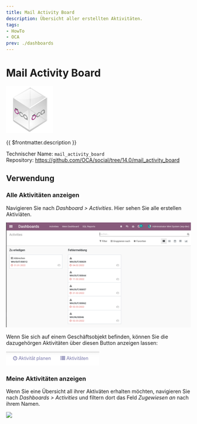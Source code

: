 ```yaml
---
title: Mail Activity Board
description: Übersicht aller erstellten Aktivitäten.
tags:
- HowTo
- OCA
prev: ./dashboards
---
```

# Mail Activity Board
![icon_oca_app](attachments/icon_oca_app.png)

{{ $frontmatter.description }}

Technischer Name: `mail_activity_board`\
Repository: <https://github.com/OCA/social/tree/14.0/mail_activity_board>

## Verwendung

### Alle Aktivitäten anzeigen

Navigieren Sie nach *Dashboard > Activities*. Hier sehen Sie alle erstellen Aktiviäten.

![](attachments/Mail%20Activity%20Board%20Alle.png)

Wenn Sie sich auf einem Geschäftsobjekt befinden, können Sie die dazugehörgen Aktivitäten über diesen Button anzeigen lassen:

![](attachments/Mail%20Activity%20Board%20List.png)

### Meine Aktivitäten anzeigen

Wenn Sie eine Übersicht all ihrer Aktiväten erhalten möchten, navigieren Sie nach *Dashboards > Activities* und filtern dort das Feld *Zugewiesen an* nach ihrem Namen.

![](attachments/Mail%20Activity%20Board%20Meine%20Aktivitäten.png)
